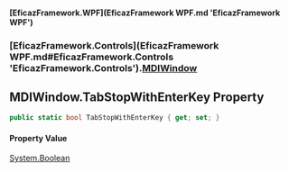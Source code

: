 #### [EficazFramework.WPF](EficazFramework WPF.md 'EficazFramework WPF')
### [EficazFramework.Controls](EficazFramework WPF.md#EficazFramework.Controls 'EficazFramework.Controls').[MDIWindow](EficazFramework.Controls/MDIWindow.md 'EficazFramework.Controls.MDIWindow')

## MDIWindow.TabStopWithEnterKey Property

```csharp
public static bool TabStopWithEnterKey { get; set; }
```

#### Property Value
[System.Boolean](https://docs.microsoft.com/en-us/dotnet/api/System.Boolean 'System.Boolean')